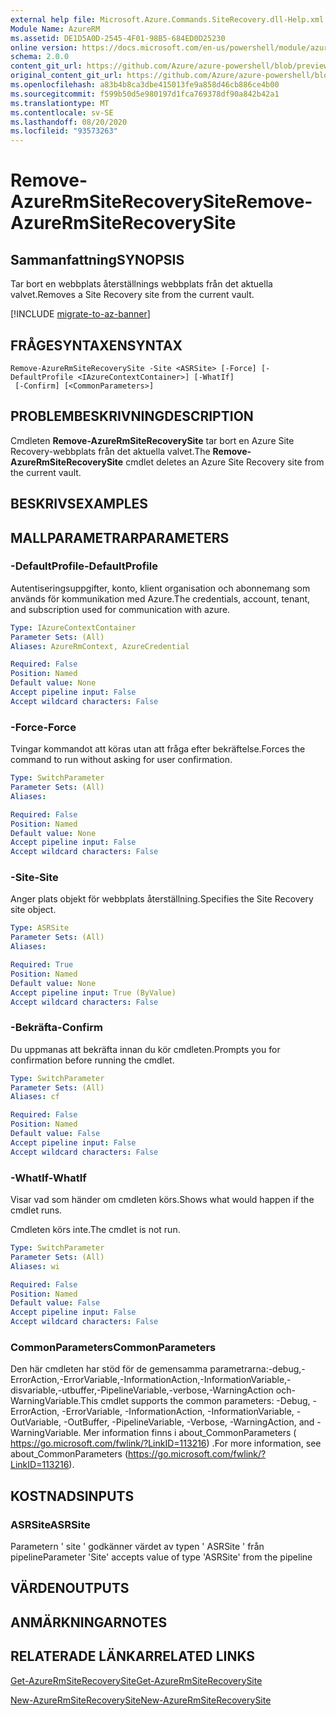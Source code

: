```yaml
---
external help file: Microsoft.Azure.Commands.SiteRecovery.dll-Help.xml
Module Name: AzureRM
ms.assetid: DE1D5A0D-2545-4F01-98B5-684ED0D25230
online version: https://docs.microsoft.com/en-us/powershell/module/azurerm.siterecovery/remove-azurermsiterecoverysite
schema: 2.0.0
content_git_url: https://github.com/Azure/azure-powershell/blob/preview/src/ResourceManager/SiteRecovery/Commands.SiteRecovery/help/Remove-AzureRmSiteRecoverySite.md
original_content_git_url: https://github.com/Azure/azure-powershell/blob/preview/src/ResourceManager/SiteRecovery/Commands.SiteRecovery/help/Remove-AzureRmSiteRecoverySite.md
ms.openlocfilehash: a83b4b8ca3dbe415013fe9a858d46cb886ce4b00
ms.sourcegitcommit: f599b50d5e980197d1fca769378df90a842b42a1
ms.translationtype: MT
ms.contentlocale: sv-SE
ms.lasthandoff: 08/20/2020
ms.locfileid: "93573263"
---
```

# <span data-ttu-id="a2db5-101">Remove-AzureRmSiteRecoverySite</span><span class="sxs-lookup"><span data-stu-id="a2db5-101">Remove-AzureRmSiteRecoverySite</span></span>

## <span data-ttu-id="a2db5-102">Sammanfattning</span><span class="sxs-lookup"><span data-stu-id="a2db5-102">SYNOPSIS</span></span>
<span data-ttu-id="a2db5-103">Tar bort en webbplats återställnings webbplats från det aktuella valvet.</span><span class="sxs-lookup"><span data-stu-id="a2db5-103">Removes a Site Recovery site from the current vault.</span></span>

[!INCLUDE [migrate-to-az-banner](../../includes/migrate-to-az-banner.md)]

## <span data-ttu-id="a2db5-104">FRÅGESYNTAXEN</span><span class="sxs-lookup"><span data-stu-id="a2db5-104">SYNTAX</span></span>

```
Remove-AzureRmSiteRecoverySite -Site <ASRSite> [-Force] [-DefaultProfile <IAzureContextContainer>] [-WhatIf]
 [-Confirm] [<CommonParameters>]
```

## <span data-ttu-id="a2db5-105">PROBLEMBESKRIVNING</span><span class="sxs-lookup"><span data-stu-id="a2db5-105">DESCRIPTION</span></span>
<span data-ttu-id="a2db5-106">Cmdleten **Remove-AzureRmSiteRecoverySite** tar bort en Azure Site Recovery-webbplats från det aktuella valvet.</span><span class="sxs-lookup"><span data-stu-id="a2db5-106">The **Remove-AzureRmSiteRecoverySite** cmdlet deletes an Azure Site Recovery site from the current vault.</span></span>

## <span data-ttu-id="a2db5-107">BESKRIVS</span><span class="sxs-lookup"><span data-stu-id="a2db5-107">EXAMPLES</span></span>

## <span data-ttu-id="a2db5-108">MALLPARAMETRAR</span><span class="sxs-lookup"><span data-stu-id="a2db5-108">PARAMETERS</span></span>

### <span data-ttu-id="a2db5-109">-DefaultProfile</span><span class="sxs-lookup"><span data-stu-id="a2db5-109">-DefaultProfile</span></span>
<span data-ttu-id="a2db5-110">Autentiseringsuppgifter, konto, klient organisation och abonnemang som används för kommunikation med Azure.</span><span class="sxs-lookup"><span data-stu-id="a2db5-110">The credentials, account, tenant, and subscription used for communication with azure.</span></span>

```yaml
Type: IAzureContextContainer
Parameter Sets: (All)
Aliases: AzureRmContext, AzureCredential

Required: False
Position: Named
Default value: None
Accept pipeline input: False
Accept wildcard characters: False
```

### <span data-ttu-id="a2db5-111">-Force</span><span class="sxs-lookup"><span data-stu-id="a2db5-111">-Force</span></span>
<span data-ttu-id="a2db5-112">Tvingar kommandot att köras utan att fråga efter bekräftelse.</span><span class="sxs-lookup"><span data-stu-id="a2db5-112">Forces the command to run without asking for user confirmation.</span></span>

```yaml
Type: SwitchParameter
Parameter Sets: (All)
Aliases: 

Required: False
Position: Named
Default value: None
Accept pipeline input: False
Accept wildcard characters: False
```

### <span data-ttu-id="a2db5-113">-Site</span><span class="sxs-lookup"><span data-stu-id="a2db5-113">-Site</span></span>
<span data-ttu-id="a2db5-114">Anger plats objekt för webbplats återställning.</span><span class="sxs-lookup"><span data-stu-id="a2db5-114">Specifies the Site Recovery site object.</span></span>

```yaml
Type: ASRSite
Parameter Sets: (All)
Aliases: 

Required: True
Position: Named
Default value: None
Accept pipeline input: True (ByValue)
Accept wildcard characters: False
```

### <span data-ttu-id="a2db5-115">-Bekräfta</span><span class="sxs-lookup"><span data-stu-id="a2db5-115">-Confirm</span></span>
<span data-ttu-id="a2db5-116">Du uppmanas att bekräfta innan du kör cmdleten.</span><span class="sxs-lookup"><span data-stu-id="a2db5-116">Prompts you for confirmation before running the cmdlet.</span></span>

```yaml
Type: SwitchParameter
Parameter Sets: (All)
Aliases: cf

Required: False
Position: Named
Default value: False
Accept pipeline input: False
Accept wildcard characters: False
```

### <span data-ttu-id="a2db5-117">-WhatIf</span><span class="sxs-lookup"><span data-stu-id="a2db5-117">-WhatIf</span></span>
<span data-ttu-id="a2db5-118">Visar vad som händer om cmdleten körs.</span><span class="sxs-lookup"><span data-stu-id="a2db5-118">Shows what would happen if the cmdlet runs.</span></span>

<span data-ttu-id="a2db5-119">Cmdleten körs inte.</span><span class="sxs-lookup"><span data-stu-id="a2db5-119">The cmdlet is not run.</span></span>

```yaml
Type: SwitchParameter
Parameter Sets: (All)
Aliases: wi

Required: False
Position: Named
Default value: False
Accept pipeline input: False
Accept wildcard characters: False
```

### <span data-ttu-id="a2db5-120">CommonParameters</span><span class="sxs-lookup"><span data-stu-id="a2db5-120">CommonParameters</span></span>
<span data-ttu-id="a2db5-121">Den här cmdleten har stöd för de gemensamma parametrarna:-debug,-ErrorAction,-ErrorVariable,-InformationAction,-InformationVariable,-disvariable,-utbuffer,-PipelineVariable,-verbose,-WarningAction och-WarningVariable.</span><span class="sxs-lookup"><span data-stu-id="a2db5-121">This cmdlet supports the common parameters: -Debug, -ErrorAction, -ErrorVariable, -InformationAction, -InformationVariable, -OutVariable, -OutBuffer, -PipelineVariable, -Verbose, -WarningAction, and -WarningVariable.</span></span> <span data-ttu-id="a2db5-122">Mer information finns i about_CommonParameters ( https://go.microsoft.com/fwlink/?LinkID=113216) .</span><span class="sxs-lookup"><span data-stu-id="a2db5-122">For more information, see about_CommonParameters (https://go.microsoft.com/fwlink/?LinkID=113216).</span></span>

## <span data-ttu-id="a2db5-123">KOSTNADS</span><span class="sxs-lookup"><span data-stu-id="a2db5-123">INPUTS</span></span>

### <span data-ttu-id="a2db5-124">ASRSite</span><span class="sxs-lookup"><span data-stu-id="a2db5-124">ASRSite</span></span>
<span data-ttu-id="a2db5-125">Parametern ' site ' godkänner värdet av typen ' ASRSite ' från pipeline</span><span class="sxs-lookup"><span data-stu-id="a2db5-125">Parameter 'Site' accepts value of type 'ASRSite' from the pipeline</span></span>

## <span data-ttu-id="a2db5-126">VÄRDEN</span><span class="sxs-lookup"><span data-stu-id="a2db5-126">OUTPUTS</span></span>

## <span data-ttu-id="a2db5-127">ANMÄRKNINGAR</span><span class="sxs-lookup"><span data-stu-id="a2db5-127">NOTES</span></span>

## <span data-ttu-id="a2db5-128">RELATERADE LÄNKAR</span><span class="sxs-lookup"><span data-stu-id="a2db5-128">RELATED LINKS</span></span>

[<span data-ttu-id="a2db5-129">Get-AzureRmSiteRecoverySite</span><span class="sxs-lookup"><span data-stu-id="a2db5-129">Get-AzureRmSiteRecoverySite</span></span>](./Get-AzureRmSiteRecoverySite.md)

[<span data-ttu-id="a2db5-130">New-AzureRmSiteRecoverySite</span><span class="sxs-lookup"><span data-stu-id="a2db5-130">New-AzureRmSiteRecoverySite</span></span>](./New-AzureRmSiteRecoverySite.md)
